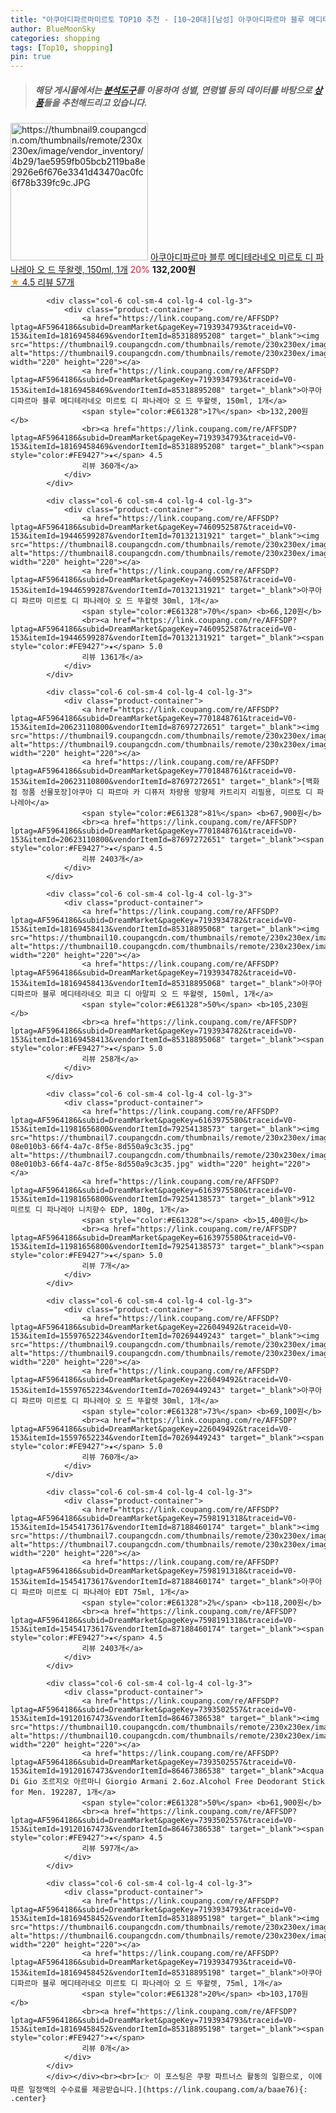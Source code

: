 ```yaml
---
title: "아쿠아디파르마미르토 TOP10 추천 - [10~20대][남성] 아쿠아디파르마 블루 메디테라네오 미르토 디 파나레아 오 드 뚜왈렛, 150ml, 1개"
author: BlueMoonSky
categories: shopping
tags: [Top10, shopping]
pin: true
---
```


> ##### 해당 게시물에서는 [**분석도구**](https://itemscout.io/)를 이용하여 **성별**, **연령별** 등의 데이터를 바탕으로 [**상품**](https://link.coupang.com/a/baae76)들을 추천해드리고 있습니다.
<div class="container"><div class="row">
            <div class="col-6 col-sm-4 col-lg-4 col-lg-3">
                <div class="product-container">
                    <a href="https://link.coupang.com/re/AFFSDP?lptag=AF5964186&subid=DreamMarket&pageKey=7193934793&traceid=V0-153&itemId=18169458469&vendorItemId=85318895208" target="_blank"><img src="https://thumbnail9.coupangcdn.com/thumbnails/remote/230x230ex/image/vendor_inventory/4b29/1ae5959fb05bcb2119ba8e2926e6f676e3341d43470ac0fc6f78b339fc9c.JPG" alt="https://thumbnail9.coupangcdn.com/thumbnails/remote/230x230ex/image/vendor_inventory/4b29/1ae5959fb05bcb2119ba8e2926e6f676e3341d43470ac0fc6f78b339fc9c.JPG" width="220" height="220"></a>
                    <a href="https://link.coupang.com/re/AFFSDP?lptag=AF5964186&subid=DreamMarket&pageKey=7193934793&traceid=V0-153&itemId=18169458469&vendorItemId=85318895208" target="_blank">아쿠아디파르마 블루 메디테라네오 미르토 디 파나레아 오 드 뚜왈렛, 150ml, 1개</a>
                    <span style="color:#E61328">20%</span> <b>132,200원</b>
                    <br><a href="https://link.coupang.com/re/AFFSDP?lptag=AF5964186&subid=DreamMarket&pageKey=7193934793&traceid=V0-153&itemId=18169458469&vendorItemId=85318895208" target="_blank"><span style="color:#FE9427">★</span> 4.5
                    리뷰 57개</a>
                </div>
            </div>
            
            <div class="col-6 col-sm-4 col-lg-4 col-lg-3">
                <div class="product-container">
                    <a href="https://link.coupang.com/re/AFFSDP?lptag=AF5964186&subid=DreamMarket&pageKey=7193934793&traceid=V0-153&itemId=18169458469&vendorItemId=85318895208" target="_blank"><img src="https://thumbnail9.coupangcdn.com/thumbnails/remote/230x230ex/image/vendor_inventory/4b29/1ae5959fb05bcb2119ba8e2926e6f676e3341d43470ac0fc6f78b339fc9c.JPG" alt="https://thumbnail9.coupangcdn.com/thumbnails/remote/230x230ex/image/vendor_inventory/4b29/1ae5959fb05bcb2119ba8e2926e6f676e3341d43470ac0fc6f78b339fc9c.JPG" width="220" height="220"></a>
                    <a href="https://link.coupang.com/re/AFFSDP?lptag=AF5964186&subid=DreamMarket&pageKey=7193934793&traceid=V0-153&itemId=18169458469&vendorItemId=85318895208" target="_blank">아쿠아디파르마 블루 메디테라네오 미르토 디 파나레아 오 드 뚜왈렛, 150ml, 1개</a>
                    <span style="color:#E61328">17%</span> <b>132,200원</b>
                    <br><a href="https://link.coupang.com/re/AFFSDP?lptag=AF5964186&subid=DreamMarket&pageKey=7193934793&traceid=V0-153&itemId=18169458469&vendorItemId=85318895208" target="_blank"><span style="color:#FE9427">★</span> 4.5
                    리뷰 360개</a>
                </div>
            </div>
            
            <div class="col-6 col-sm-4 col-lg-4 col-lg-3">
                <div class="product-container">
                    <a href="https://link.coupang.com/re/AFFSDP?lptag=AF5964186&subid=DreamMarket&pageKey=7460952587&traceid=V0-153&itemId=19446599287&vendorItemId=70132131921" target="_blank"><img src="https://thumbnail8.coupangcdn.com/thumbnails/remote/230x230ex/image/vendor_inventory/5227/5bf394b02535928d42f0f858088c05be7cca412a9bd0de236e0f88808bc7.jpg" alt="https://thumbnail8.coupangcdn.com/thumbnails/remote/230x230ex/image/vendor_inventory/5227/5bf394b02535928d42f0f858088c05be7cca412a9bd0de236e0f88808bc7.jpg" width="220" height="220"></a>
                    <a href="https://link.coupang.com/re/AFFSDP?lptag=AF5964186&subid=DreamMarket&pageKey=7460952587&traceid=V0-153&itemId=19446599287&vendorItemId=70132131921" target="_blank">아쿠아 디 파르마 미르토 디 파나레아 오 드 뚜왈렛 30ml, 1개</a>
                    <span style="color:#E61328">70%</span> <b>66,120원</b>
                    <br><a href="https://link.coupang.com/re/AFFSDP?lptag=AF5964186&subid=DreamMarket&pageKey=7460952587&traceid=V0-153&itemId=19446599287&vendorItemId=70132131921" target="_blank"><span style="color:#FE9427">★</span> 5.0
                    리뷰 1361개</a>
                </div>
            </div>
            
            <div class="col-6 col-sm-4 col-lg-4 col-lg-3">
                <div class="product-container">
                    <a href="https://link.coupang.com/re/AFFSDP?lptag=AF5964186&subid=DreamMarket&pageKey=7701848761&traceid=V0-153&itemId=20623110800&vendorItemId=87697272651" target="_blank"><img src="https://thumbnail9.coupangcdn.com/thumbnails/remote/230x230ex/image/vendor_inventory/412c/6427814c79dc825f2a2489c80dc387dcd09eebd9aece670c0ec7e1703baf.JPG" alt="https://thumbnail9.coupangcdn.com/thumbnails/remote/230x230ex/image/vendor_inventory/412c/6427814c79dc825f2a2489c80dc387dcd09eebd9aece670c0ec7e1703baf.JPG" width="220" height="220"></a>
                    <a href="https://link.coupang.com/re/AFFSDP?lptag=AF5964186&subid=DreamMarket&pageKey=7701848761&traceid=V0-153&itemId=20623110800&vendorItemId=87697272651" target="_blank">[백화점 정품 선물포장]아쿠아 디 파르마 카 디퓨저 차량용 방향제 카트리지 리필용, 미르토 디 파나레아</a>
                    <span style="color:#E61328">81%</span> <b>67,900원</b>
                    <br><a href="https://link.coupang.com/re/AFFSDP?lptag=AF5964186&subid=DreamMarket&pageKey=7701848761&traceid=V0-153&itemId=20623110800&vendorItemId=87697272651" target="_blank"><span style="color:#FE9427">★</span> 4.5
                    리뷰 2403개</a>
                </div>
            </div>
            
            <div class="col-6 col-sm-4 col-lg-4 col-lg-3">
                <div class="product-container">
                    <a href="https://link.coupang.com/re/AFFSDP?lptag=AF5964186&subid=DreamMarket&pageKey=7193934782&traceid=V0-153&itemId=18169458413&vendorItemId=85318895068" target="_blank"><img src="https://thumbnail10.coupangcdn.com/thumbnails/remote/230x230ex/image/vendor_inventory/9ff2/3dec0053a5fff09da0e839f482b643623f8511b919cfad428bfb8f279b12.JPG" alt="https://thumbnail10.coupangcdn.com/thumbnails/remote/230x230ex/image/vendor_inventory/9ff2/3dec0053a5fff09da0e839f482b643623f8511b919cfad428bfb8f279b12.JPG" width="220" height="220"></a>
                    <a href="https://link.coupang.com/re/AFFSDP?lptag=AF5964186&subid=DreamMarket&pageKey=7193934782&traceid=V0-153&itemId=18169458413&vendorItemId=85318895068" target="_blank">아쿠아디파르마 블루 메디테라네오 피코 디 아말피 오 드 뚜왈렛, 150ml, 1개</a>
                    <span style="color:#E61328">50%</span> <b>105,230원</b>
                    <br><a href="https://link.coupang.com/re/AFFSDP?lptag=AF5964186&subid=DreamMarket&pageKey=7193934782&traceid=V0-153&itemId=18169458413&vendorItemId=85318895068" target="_blank"><span style="color:#FE9427">★</span> 5.0
                    리뷰 258개</a>
                </div>
            </div>
            
            <div class="col-6 col-sm-4 col-lg-4 col-lg-3">
                <div class="product-container">
                    <a href="https://link.coupang.com/re/AFFSDP?lptag=AF5964186&subid=DreamMarket&pageKey=6163975580&traceid=V0-153&itemId=11981656800&vendorItemId=79254138573" target="_blank"><img src="https://thumbnail7.coupangcdn.com/thumbnails/remote/230x230ex/image/retail/images/13432116333514017-08e010b3-66f4-4a7c-8f5e-8d550a9c3c35.jpg" alt="https://thumbnail7.coupangcdn.com/thumbnails/remote/230x230ex/image/retail/images/13432116333514017-08e010b3-66f4-4a7c-8f5e-8d550a9c3c35.jpg" width="220" height="220"></a>
                    <a href="https://link.coupang.com/re/AFFSDP?lptag=AF5964186&subid=DreamMarket&pageKey=6163975580&traceid=V0-153&itemId=11981656800&vendorItemId=79254138573" target="_blank">912 미르토 디 파나레아 니치향수 EDP, 180g, 1개</a>
                    <span style="color:#E61328"></span> <b>15,400원</b>
                    <br><a href="https://link.coupang.com/re/AFFSDP?lptag=AF5964186&subid=DreamMarket&pageKey=6163975580&traceid=V0-153&itemId=11981656800&vendorItemId=79254138573" target="_blank"><span style="color:#FE9427">★</span> 5.0
                    리뷰 7개</a>
                </div>
            </div>
            
            <div class="col-6 col-sm-4 col-lg-4 col-lg-3">
                <div class="product-container">
                    <a href="https://link.coupang.com/re/AFFSDP?lptag=AF5964186&subid=DreamMarket&pageKey=226049492&traceid=V0-153&itemId=15597652234&vendorItemId=70269449243" target="_blank"><img src="https://thumbnail9.coupangcdn.com/thumbnails/remote/230x230ex/image/vendor_inventory/369d/0207caf80705cea19e4ccd277f8c4d288ee5c55afa84e62d5381b312f021.jpg" alt="https://thumbnail9.coupangcdn.com/thumbnails/remote/230x230ex/image/vendor_inventory/369d/0207caf80705cea19e4ccd277f8c4d288ee5c55afa84e62d5381b312f021.jpg" width="220" height="220"></a>
                    <a href="https://link.coupang.com/re/AFFSDP?lptag=AF5964186&subid=DreamMarket&pageKey=226049492&traceid=V0-153&itemId=15597652234&vendorItemId=70269449243" target="_blank">아쿠아 디 파르마 미르토 디 파나레아 오 드 뚜왈렛 30ml, 1개</a>
                    <span style="color:#E61328">73%</span> <b>69,100원</b>
                    <br><a href="https://link.coupang.com/re/AFFSDP?lptag=AF5964186&subid=DreamMarket&pageKey=226049492&traceid=V0-153&itemId=15597652234&vendorItemId=70269449243" target="_blank"><span style="color:#FE9427">★</span> 5.0
                    리뷰 760개</a>
                </div>
            </div>
            
            <div class="col-6 col-sm-4 col-lg-4 col-lg-3">
                <div class="product-container">
                    <a href="https://link.coupang.com/re/AFFSDP?lptag=AF5964186&subid=DreamMarket&pageKey=7598191318&traceid=V0-153&itemId=15454173617&vendorItemId=87188460174" target="_blank"><img src="https://thumbnail7.coupangcdn.com/thumbnails/remote/230x230ex/image/vendor_inventory/1671/09d2b85fea94650248487444a25572f933bab0cc8aecc0fc9fae1d580e49.jpg" alt="https://thumbnail7.coupangcdn.com/thumbnails/remote/230x230ex/image/vendor_inventory/1671/09d2b85fea94650248487444a25572f933bab0cc8aecc0fc9fae1d580e49.jpg" width="220" height="220"></a>
                    <a href="https://link.coupang.com/re/AFFSDP?lptag=AF5964186&subid=DreamMarket&pageKey=7598191318&traceid=V0-153&itemId=15454173617&vendorItemId=87188460174" target="_blank">아쿠아 디 파르마 미르토 디 파나레아 EDT 75ml, 1개</a>
                    <span style="color:#E61328">2%</span> <b>118,200원</b>
                    <br><a href="https://link.coupang.com/re/AFFSDP?lptag=AF5964186&subid=DreamMarket&pageKey=7598191318&traceid=V0-153&itemId=15454173617&vendorItemId=87188460174" target="_blank"><span style="color:#FE9427">★</span> 4.5
                    리뷰 2403개</a>
                </div>
            </div>
            
            <div class="col-6 col-sm-4 col-lg-4 col-lg-3">
                <div class="product-container">
                    <a href="https://link.coupang.com/re/AFFSDP?lptag=AF5964186&subid=DreamMarket&pageKey=7393502557&traceid=V0-153&itemId=19120167473&vendorItemId=86467386538" target="_blank"><img src="https://thumbnail10.coupangcdn.com/thumbnails/remote/230x230ex/image/vendor_inventory/3057/0091a9f4aaa38446e13dd0a8d5d6dd5eb0a97ec173c3b494fa11d48c698f.jpg" alt="https://thumbnail10.coupangcdn.com/thumbnails/remote/230x230ex/image/vendor_inventory/3057/0091a9f4aaa38446e13dd0a8d5d6dd5eb0a97ec173c3b494fa11d48c698f.jpg" width="220" height="220"></a>
                    <a href="https://link.coupang.com/re/AFFSDP?lptag=AF5964186&subid=DreamMarket&pageKey=7393502557&traceid=V0-153&itemId=19120167473&vendorItemId=86467386538" target="_blank">Acqua Di Gio 조르지오 아르마니 Giorgio Armani 2.6oz.Alcohol Free Deodorant Stick for Men. 192287, 1개</a>
                    <span style="color:#E61328">50%</span> <b>61,900원</b>
                    <br><a href="https://link.coupang.com/re/AFFSDP?lptag=AF5964186&subid=DreamMarket&pageKey=7393502557&traceid=V0-153&itemId=19120167473&vendorItemId=86467386538" target="_blank"><span style="color:#FE9427">★</span> 4.5
                    리뷰 597개</a>
                </div>
            </div>
            
            <div class="col-6 col-sm-4 col-lg-4 col-lg-3">
                <div class="product-container">
                    <a href="https://link.coupang.com/re/AFFSDP?lptag=AF5964186&subid=DreamMarket&pageKey=7193934793&traceid=V0-153&itemId=18169458452&vendorItemId=85318895198" target="_blank"><img src="https://thumbnail6.coupangcdn.com/thumbnails/remote/230x230ex/image/vendor_inventory/ce8d/94961703ffad6d7e2f4ab10b804a20455f11ac1d529c4167f67623982880.JPG" alt="https://thumbnail6.coupangcdn.com/thumbnails/remote/230x230ex/image/vendor_inventory/ce8d/94961703ffad6d7e2f4ab10b804a20455f11ac1d529c4167f67623982880.JPG" width="220" height="220"></a>
                    <a href="https://link.coupang.com/re/AFFSDP?lptag=AF5964186&subid=DreamMarket&pageKey=7193934793&traceid=V0-153&itemId=18169458452&vendorItemId=85318895198" target="_blank">아쿠아디파르마 블루 메디테라네오 미르토 디 파나레아 오 드 뚜왈렛, 75ml, 1개</a>
                    <span style="color:#E61328">20%</span> <b>103,170원</b>
                    <br><a href="https://link.coupang.com/re/AFFSDP?lptag=AF5964186&subid=DreamMarket&pageKey=7193934793&traceid=V0-153&itemId=18169458452&vendorItemId=85318895198" target="_blank"><span style="color:#FE9427">★</span> 
                    리뷰 0개</a>
                </div>
            </div>
            </div></div><br><br>[👉 이 포스팅은 쿠팡 파트너스 활동의 일환으로, 이에 따른 일정액의 수수료를 제공받습니다.](https://link.coupang.com/a/baae76){: .center}